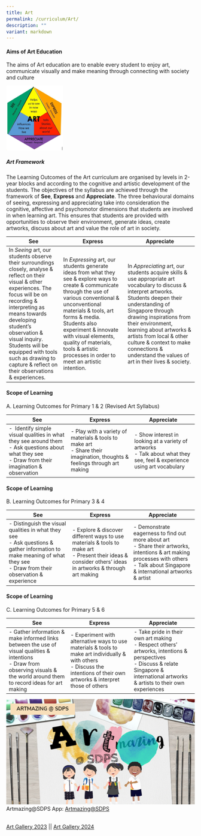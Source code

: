 ```yaml
---
title: Art
permalink: /curriculum/Art/
description: ""
variant: markdown
---
```

#### **Aims of Art Education**

The aims of Art education are to enable every student to&nbsp;enjoy art, communicate visually and make meaning through connecting with society and culture

<img src="/images/art%20framework.png" style="width:30%">
		 
##### Art Framework&nbsp;&nbsp;  

The Learning Outcomes of the Art curriculum are organised by levels in 2-year blocks and according to the cognitive and artistic development of the students. The objectives of the syllabus are achieved through the framework of&nbsp;**See**,&nbsp;**Express**&nbsp;and&nbsp;**Appreciate**. The three behavioural domains of seeing, expressing and appreciating take into consideration the cognitive, affective and psychomotor dimensions that students are involved in when learning art. This ensures that students are provided with opportunities to observe their environment, generate ideas, create artworks, discuss about art and value the role of art in society.



| See| Express | Appreciate |
| -------- | -------- | -------- |
| In&nbsp;_Seeing_&nbsp;art, our students observe their surroundings closely, analyse &amp; reflect on their visual &amp; other experiences. The focus will be on recording &amp; interpreting as means towards developing student’s observation &amp; visual inquiry. Students will be equipped with tools such as drawing to capture &amp; reflect on their observations &amp; experiences.     | In&nbsp;_Expressing_&nbsp;art, our students generate ideas from what they see &amp; explore ways to create &amp; communicate through the use of various conventional &amp; unconventional materials &amp; tools, art forms &amp; media. Students also experiment &amp; innovate with visual elements, quality of materials, tools &amp; artistic processes in order to meet an artistic intention.     | In&nbsp;_Appreciating_&nbsp;art, our students acquire skills &amp; use appropriate art vocabulary to discuss &amp; interpret artworks. Students deepen their understanding of Singapore through drawing inspirations from their environment, learning about artworks &amp; artists from local &amp; other culture &amp; context to make connections &amp; understand the values of art in their lives &amp; society.|

#### **Scope of Learning**

A.&nbsp;Learning Outcomes for Primary 1 &amp; 2 (Revised Art Syllabus)

| See| Express | Appreciate |
| -------- | -------- | -------- |
|-   &nbsp;Identify simple visual qualities in what they see around them      <br>-   Ask questions about what they see<br>-  Draw from their imagination &amp; observation| -   Play with a variety of materials &amp; tools to make art  <br>-  Share their imagination, thoughts &amp; feelings through art making|-   Show interest in looking at a variety of artworks  <br>- Talk about what they see, feel &amp; experience using art vocabulary|

#### **Scope of Learning**

  
B. Learning Outcomes for Primary 3 &amp; 4

| See| Express | Appreciate |
| -------- | -------- | -------- |
|-   Distinguish the visual qualities in what they see  <br>- Ask questions &amp; gather information to make meaning of what they see  <br>-   Draw from their observation &amp; experience| -   Explore &amp; discover different ways to use materials &amp; tools to make art  <br>-   Present their ideas &amp; consider others’ ideas in artworks &amp; through art making| -   Demonstrate eagerness to find out more about art  <br>-   Share their artworks, intentions &amp; art making processes with others  <br>-   Talk about Singapore &amp; international artworks &amp; artist

#### **Scope of Learning**

  
C. Learning Outcomes for Primary 5 &amp; 6

| See| Express | Appreciate |
| -------- | -------- | -------- |
|-   Gather information &amp; make informed links between the use of visual qualities &amp; intentions  <br>-  Draw from observing visuals &amp; the world around them to record ideas for art making|-   Experiment with alternative ways to use materials &amp; tools to make art individually &amp; with others <br>- Discuss the intentions of their own artworks &amp; interpret those of others|-   Take pride in their own art making  <br>- Respect others’ artworks, intentions &amp; perspectives  <br>-  Discuss &amp; relate Singapore &amp; international artworks &amp; artists to their own experiences

![Artmazing@SDPS](/images/Artmazing.png)
Artmazing@SDPS App: [Artmazing@SDPS](https://sdpsapps.wixsite.com/sdpsart)


<br>[Art Gallery 2023](https://www.canva.com/design/DAGTmFYZI1g/YaBsNmSGuo-30hVlLeVB8g/view) ||
[Art Gallery 2024](https://www.canva.com/design/DAGRve2uoBY/l3tloYhT-RwGVuV2ODq3QQ/view)<br>